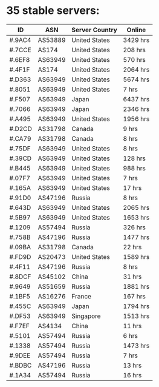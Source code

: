 # 35 stable servers:

| ID | ASN | Server Country | Online |
| ------ | ------ | ------ | ------ |
| #.9AC4 | AS53889 | United States | 3429 hrs |
| #.7CCE | AS174 | United States | 208 hrs |
| #.6EF8 | AS63949 | United States | 570 hrs |
| #.4F1F | AS174 | United States | 2064 hrs |
| #.D363 | AS63949 | United States | 5674 hrs |
| #.8051 | AS63949 | United States | 7 hrs |
| #.F507 | AS63949 | Japan | 6437 hrs |
| #.7066 | AS63949 | Japan | 2346 hrs |
| #.A495 | AS63949 | United States | 1956 hrs |
| #.D2CD | AS31798 | Canada | 9 hrs |
| #.CA79 | AS31798 | Canada | 8 hrs |
| #.75DF | AS63949 | United States | 8 hrs |
| #.39CD | AS63949 | United States | 128 hrs |
| #.B445 | AS63949 | United States | 988 hrs |
| #.07F7 | AS63949 | United States | 7 hrs |
| #.165A | AS63949 | United States | 17 hrs |
| #.91D0 | AS47196 | Russia | 8 hrs |
| #.643D | AS63949 | United States | 2065 hrs |
| #.5B97 | AS63949 | United States | 1653 hrs |
| #.1209 | AS57494 | Russia | 326 hrs |
| #.758B | AS47196 | Russia | 1477 hrs |
| #.09BA | AS31798 | Canada | 22 hrs |
| #.FD9D | AS20473 | United States | 1589 hrs |
| #.4F11 | AS47196 | Russia | 8 hrs |
| #.8DCF | AS45102 | China | 31 hrs |
| #.9649 | AS51659 | Russia | 1881 hrs |
| #.1BF5 | AS16276 | France | 167 hrs |
| #.455C | AS63949 | Japan | 1794 hrs |
| #.DF53 | AS63949 | Singapore | 1513 hrs |
| #.F7EF | AS4134 | China | 11 hrs |
| #.5101 | AS57494 | Russia | 6 hrs |
| #.1338 | AS57494 | Russia | 1473 hrs |
| #.9DEE | AS57494 | Russia | 7 hrs |
| #.BDBC | AS47196 | Russia | 13 hrs |
| #.1A34 | AS57494 | Russia | 16 hrs |

